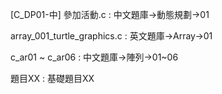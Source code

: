 [C_DP01-中] 參加活動.c : 中文題庫->動態規劃->01

array_001_turtle_graphics.c : 英文題庫->Array->01

c_ar01 ~ c_ar06 : 中文題庫->陣列->01~06

題目XX : 基礎題目XX
